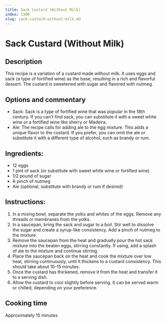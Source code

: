 ```yaml
---
title: Sack Custard (Without Milk)
index: 1300
slug: sack-custard-without-milk.md
---
```


# Sack Custard (Without Milk)

## Description
This recipe is a variation of a custard made without milk. It uses eggs and sack (a type of fortified wine) as the base, resulting in a rich and flavorful dessert. The custard is sweetened with sugar and flavored with nutmeg.

## Options and commentary
- Sack: Sack is a type of fortified wine that was popular in the 18th century. If you can't find sack, you can substitute it with a sweet white wine or a fortified wine like sherry or Madeira.
- Ale: The recipe calls for adding ale to the egg mixture. This adds a unique flavor to the custard. If you prefer, you can omit the ale or substitute it with a different type of alcohol, such as brandy or rum.

## Ingredients:
- 12 eggs
- 1 pint of sack (or substitute with sweet white wine or fortified wine)
- 1/2 pound of sugar
- A pinch of nutmeg
- Ale (optional, substitute with brandy or rum if desired)

## Instructions:
1. In a mixing bowl, separate the yolks and whites of the eggs. Remove any threads or membranes from the yolks.
2. In a saucepan, bring the sack and sugar to a boil. Stir well to dissolve the sugar and create a syrup-like consistency. Add a pinch of nutmeg to the mixture.
3. Remove the saucepan from the heat and gradually pour the hot sack mixture into the beaten eggs, stirring constantly. If using, add a splash of ale to the mixture and continue stirring.
4. Place the saucepan back on the heat and cook the mixture over low heat, stirring continuously, until it thickens to a custard consistency. This should take about 10-15 minutes.
5. Once the custard has thickened, remove it from the heat and transfer it to a serving dish.
6. Allow the custard to cool slightly before serving. It can be served warm or chilled, depending on your preference.

## Cooking time
Approximately 15 minutes